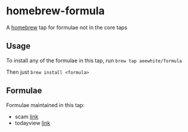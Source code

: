 # homebrew-formula

A [homebrew](https://github.com/Homebrew/brew) tap for formulae not in the core taps

## Usage

To install any of the formulae in this tap, run `brew tap aeewhite/formula`

Then just `brew install <formula>`

## Formulae

Formulae maintained in this tap:

 - scam [link](http://beastie.cs.ua.edu/scam/)
 - todayview [link](https://github.com/aeewhite/todayview)
